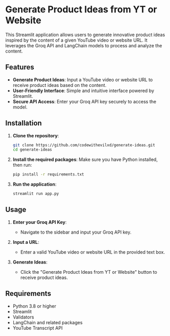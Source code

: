 # Generate Product Ideas from YT or Website

This Streamlit application allows users to generate innovative product ideas inspired by the content of a given YouTube video or website URL. It leverages the Groq API and LangChain models to process and analyze the content.

## Features

- **Generate Product Ideas**: Input a YouTube video or website URL to receive product ideas based on the content.
- **User-Friendly Interface**: Simple and intuitive interface powered by Streamlit.
- **Secure API Access**: Enter your Groq API key securely to access the model.

## Installation

1. **Clone the repository**:
   ```bash
   git clone https://github.com/codewithevilxd/generate-ideas.git
   cd generate-ideas
   ```

2. **Install the required packages**:
   Make sure you have Python installed, then run:
   ```bash
   pip install -r requirements.txt
   ```

3. **Run the application**:
   ```bash
   streamlit run app.py
   ```

## Usage

1. **Enter your Groq API Key**: 
   - Navigate to the sidebar and input your Groq API key.

2. **Input a URL**:
   - Enter a valid YouTube video or website URL in the provided text box.

3. **Generate Ideas**:
   - Click the "Generate Product Ideas from YT or Website" button to receive product ideas.

## Requirements

- Python 3.8 or higher
- Streamlit
- Validators
- LangChain and related packages
- YouTube Transcript API

